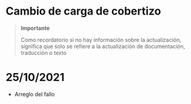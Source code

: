 # Cambio de carga de cobertizo

>**Importante**
>
>Como recordatorio si no hay información sobre la actualización, significa que solo se refiere a la actualización de documentación, traducción o texto

# 25/10/2021

- Arreglo del fallo
